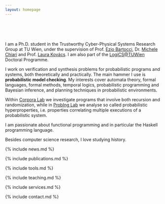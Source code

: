 ```yaml
---
layout: homepage
---
```


<h1 id="about-me"></h1>

<h2 style="margin: 80px 0px 10px;"></h2>

I am a Ph.D. student in the Trustworthy Cyber-Physical Systems Research Group at TU Wien, under the supervision of Prof. <a href='http://www.eziobartocci.com/'>Ezio Bartocci</a>, Dr. <a href='https://michiari.github.io/'>Michele Chiari</a> and Prof. <a href='http://lkovacs.com/'>Laura Kovács</a>.
I am also part of the <a href='https://www.vcla.at/msca'>LogiCS@TUWien</a> Doctoral Programme.

I work on verification and synthesis problems for probabilistic programs and systems, both theoretically and practically. The main hammer I use is **probabilistic model checking**. My interests cover automata theory, formal languages, formal methods, temporal logics, probabilistic programming and Bayesian inference, and planning techniques in probabilistic environments.

Within <a href='https://corpora-lab.github.io/'>Corpora Lab</a> we investigate programs that involve both recursion and randomization, while in <a href='https://probing-lab.github.io/'>ProbIng Lab</a> we analyse so called probabilistic hyperproperties, i.e. properties correlating multiple executions of a probabilistic system.

I am passionate about functional programming and in particular the Haskell programming language.

Besides computer science research, I love studying history.

{% include news.md %}

{% include publications.md %}

{% include tools.md %}

{% include teaching.md %}

{% include services.md %}

{% include contact.md %}
